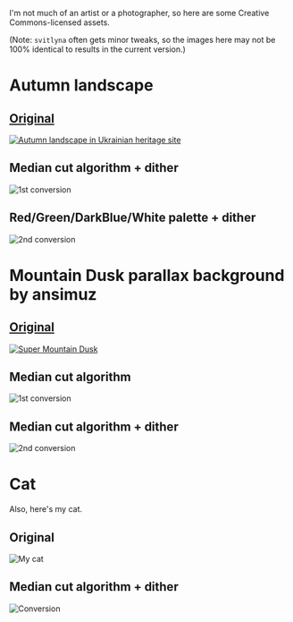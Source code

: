 I'm not much of an artist or a photographer, so here are some Creative Commons-licensed assets.

(Note: `svitlyna` often gets minor tweaks, so the images here may not be 100% identical to results in the current version.)

# Autumn landscape 

## [Original](https://commons.wikimedia.org/wiki/Category:Landscapes_of_Ukraine#/media/File:Затишний_осінній_ранок.jpg) 

[![Autumn landscape in Ukrainian heritage site](autumn.jpg)](https://commons.wikimedia.org/wiki/Category:Landscapes_of_Ukraine#/media/File:Затишний_осінній_ранок.jpg) 

## Median cut algorithm + dither 

![1st conversion](autumn-median-cut-dither.png) 

## Red/Green/DarkBlue/White palette + dither

![2nd conversion](autumn-preset.png)


# Mountain Dusk parallax background by ansimuz

## [Original](https://ansimuz.itch.io/mountain-dusk-parallax-background) 

[![Super Mountain Dusk](pixel-mountain.png)](https://ansimuz.itch.io/mountain-dusk-parallax-background) 

## Median cut algorithm 

![1st conversion](pixel-mountain-median-cut.png) 

## Median cut algorithm + dither

![2nd conversion](pixel-mountain-median-cut-dither.png)


# Cat

Also, here's my cat.

## Original 

![My cat](cat.jpg) 

## Median cut algorithm + dither

![Conversion](cat-median-cut-dither.png)
